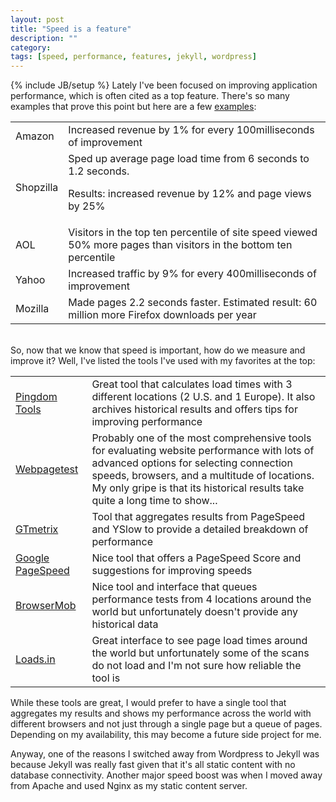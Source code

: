```yaml
---
layout: post
title: "Speed is a feature"
description: ""
category: 
tags: [speed, performance, features, jekyll, wordpress]
---
```

{% include JB/setup %}
Lately I've been focused on improving application
performance, which is often cited as a top feature. There's so many
examples that prove this point but here are a few <a href="http://www.strangeloopnetworks.com/assets/images/infographic2.jpg" target="_blank">examples</a>:

<table class="table table-bordered table-striped">
    <tr>
        <td>Amazon</td>
        <td>Increased revenue by 1% for every 100milliseconds of improvement</td>
    </tr>
    <tr>
        <td>Shopzilla</td>
        <td>Sped up average page load time from 6 seconds to 1.2 seconds. 
        <p>Results: increased revenue by 12% and page views by 25%</p></td>
    </tr>
    <tr>
        <td>AOL</td>
        <td>Visitors in the top ten percentile of site speed viewed 50% more pages than visitors in the bottom ten percentile</td>
    </tr>
    <tr>
        <td>Yahoo</td>
        <td>Increased traffic by 9% for every 400milliseconds of improvement</td>
    </tr>
    <tr>
        <td>Mozilla</td>
        <td>Made pages 2.2 seconds faster. Estimated result: 60 million more Firefox downloads per year</td>
    </tr>
</table>
<br>
So, now that we know that speed is important, how do we measure and improve it?
Well, I've listed the tools I've used with my favorites at the top:

<table class="table table-bordered table-striped">
    <tr>
        <td><a href="http://tools.pingdom.com/fpt/" target="_blank">Pingdom Tools</a></td>
        <td>Great tool that calculates load times with 3 different locations (2 U.S. and 1 Europe). It also
            archives historical results and offers tips for improving performance</td>
    </tr>
    <tr>
        <td><a href="http://www.webpagetest.org/" target="_blank">Webpagetest</a></td>
        <td>Probably one of the most comprehensive tools for evaluating website
        performance with lots of advanced options for selecting connection speeds, browsers,
        and a multitude of locations. My only gripe is that its historical results
        take quite a long time to show...</td>
    </tr>
    <tr>
        <td><a href="https://www.gtmetrix.com" target="_blank">GTmetrix</a></td>
        <td>Tool that aggregates results from PageSpeed and YSlow to provide a detailed
            breakdown of performance</td>
    </tr>
    <tr>
        <td><a href="https://developers.google.com/speed/pagespeed/insights" target="_blank">Google PageSpeed</a></td>
        <td>Nice tool that offers a PageSpeed Score and suggestions for improving speeds</td>
    </tr>
    <tr>
        <td><a href="http://www.neustar.biz/enterprise/resources/web-performance/free-website-performance-test" target="_blank">BrowserMob</a></td>
        <td>Nice tool and interface that queues performance tests from 4 locations
            around the world but unfortunately doesn't provide any historical
            data</td>
    </tr>
    <tr>
        <td><a href="http://loads.in/" target="_blank">Loads.in</a></td>
        <td>Great interface to see page load times around the world
            but unfortunately some of the scans do not load and I'm not
            sure how reliable the tool is</td>
    </tr>
</table>

While these tools are great, I would prefer to have a single tool that aggregates
my results and shows my performance across the world with different browsers
and not just through a single page but a queue of pages. Depending on my availability, 
this may become a future side project for me.

Anyway, one of the reasons I switched away from Wordpress to Jekyll was because
Jekyll was really fast given that it's all static content with no database 
connectivity. Another major speed boost was when I moved away from Apache and
used Nginx as my static content server.
